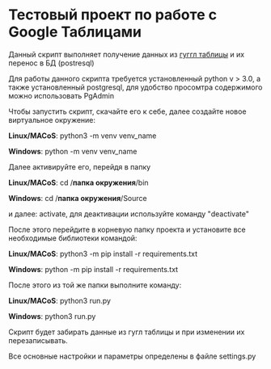 

<h1 align>Тестовый проект по работе с Google Таблицами</h1>

Данный скрипт выполняет получение данных из <a href="https://docs.google.com/spreadsheets/d/1UWhlxh0LuIifDrWV6DLffQ9jT-vzCahxAHwPsk6VJJ0/edit#gid=0" target="_blank">гуггл таблицы</a> и их перенос в БД (postresql)

Для работы данного скрипта требуется установленный python v > 3.0, а также установленный postgresql, для удобство просомтра содержимого можно использовать PgAdmin

Чтобы запустить скрипт, скачайте его к себе, далее создайте новое виртуальное окружение:

**Linux/MACoS**: python3 -m venv venv_name 

**Windows**: python -m venv venv_name

Далее активируйте его, перейдя в папку  

**Linux/MACoS**: cd /**папка окружения**/bin

**Windows**: cd /**папка окружения**/Source

и далее: activate, для деактивации используйте команду "deactivate"

После этого перейдите в корневую папку проекта и установите все необходимые библиотеки командой:

**Linux/MACoS**: python3 -m pip install -r requirements.txt

**Windows**: python -m pip install -r requirements.txt

После этого из той же папки выполните команду:

**Linux/MACoS**: python3 run.py

**Windows**: python3 run.py

Скрипт будет забирать данные из гугл таблицы и при изменении их перезаписывать.

Все основные настройки и параметры определены в файле settings.py


